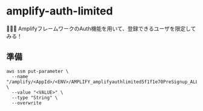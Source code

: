 # amplify-auth-limited

🐺🐺🐺 AmplifyフレームワークのAuth機能を用いて、登録できるユーザを限定してみる！  

## 準備

```shell
aws ssm put-parameter \
  --name "/amplify/<AppId>/<ENV>/AMPLIFY_amplifyauthlimited5f1f1e70PreSignup_ALLOWED_EMAIL_REGEX_LIST" \
  --value "<VALUE>" \
  --type "String" \
  --overwrite
```
